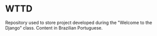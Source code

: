 WTTD
====

Repository used to store project developed during the "Welcome to the Django" class. Content in Brazilian Portuguese.
